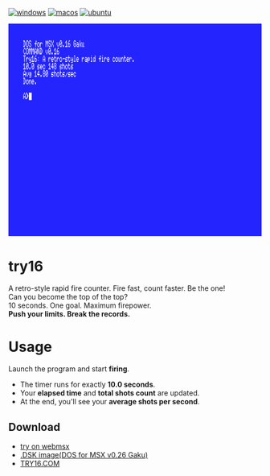 [![windows](https://github.com/renatus-xxxx/try16/workflows/windows/badge.svg)](https://github.com/renatus-xxxx/try16/actions?query=workflow%3Awindows)
[![macos](https://github.com/renatus-xxxx/try16/workflows/macos/badge.svg)](https://github.com/renatus-xxxx/try16/actions?query=workflow%3Amacos)
[![ubuntu](https://github.com/renatus-xxxx/try16/workflows/ubuntu/badge.svg)](https://github.com/renatus-xxxx/try16/actions?query=workflow%3Aubuntu)

<img src="https://raw.githubusercontent.com/renatus-xxxx/try16/main/images/tether.png" title="tether" />

# try16
A retro-style rapid fire counter. Fire fast, count faster. Be the one!  
Can you become the top of the top?  
10 seconds. One goal. Maximum firepower.  
**Push your limits. Break the records.**

# Usage
Launch the program and start **firing**.
- The timer runs for exactly **10.0 seconds**.  
- Your **elapsed time** and **total shots count** are updated.  
- At the end, you'll see your **average shots per second**.

## Download
- [try on webmsx](https://webmsx.org/?MACHINE=MSXTRJ&DISKA_URL=https://raw.githubusercontent.com/renatus-xxxx/try16/main/bin/TRY16.DSK&FAST_BOOT)
- [.DSK image(DOS for MSX v0.26 Gaku)](https://raw.githubusercontent.com/renatus-xxxx/try16/main/bin/TRY16.DSK)
- [TRY16.COM](https://raw.githubusercontent.com/renatus-xxxx/try16/main/bin/TRY16.COM)
